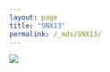```yaml
---
layout: page
title: "SNX13"
permalink: /_mds/SNX13/
---
```


![](../../algns0/N104_5HSAA102139_aln_report.png?raw=true)
